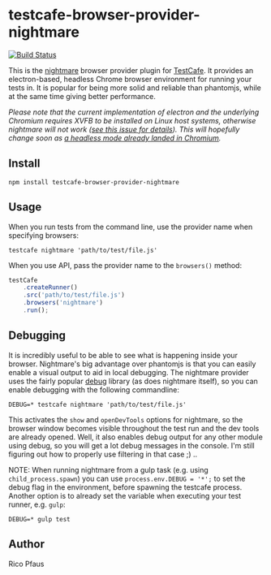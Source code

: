 # testcafe-browser-provider-nightmare
[![Build Status](https://travis-ci.org/ryx/testcafe-browser-provider-nightmare.svg)](https://travis-ci.org/ryx/testcafe-browser-provider-nightmare)

This is the [nightmare](https://github.com/segmentio/nightmare) browser provider plugin for [TestCafe](http://devexpress.github.io/testcafe).
It provides an electron-based, headless Chrome browser environment for running your tests in. It is popular for being more
solid and reliable than phantomjs, while at the same time giving better performance.

*Please note that the current implementation of electron and the underlying Chromium requires XVFB to be installed on Linux host systems, otherwise nightmare will not work ([see this issue for details](https://github.com/ryx/testcafe-browser-provider-nightmare/issues/4)). This will hopefully change soon as [a headless mode already landed in Chromium](https://bugs.chromium.org/p/chromium/issues/detail?id=546953#c148).*


## Install

```
npm install testcafe-browser-provider-nightmare
```

## Usage

When you run tests from the command line, use the provider name when specifying browsers:

```
testcafe nightmare 'path/to/test/file.js'
```

When you use API, pass the provider name to the `browsers()` method:

```js
testCafe
    .createRunner()
    .src('path/to/test/file.js')
    .browsers('nightmare')
    .run();
```


## Debugging

It is incredibly useful to be able to see what is happening inside your browser. Nightmare's big advantage over phantomjs is
that you can easily enable a visual output to aid in local debugging. The nightmare provider uses the fairly popular
[debug](https://github.com/visionmedia/debug) library (as does nightmare itself), so you can enable debugging with the
following commandline:

```
DEBUG=* testcafe nightmare 'path/to/test/file.js'
```

This activates the `show` and `openDevTools` options for nightmare, so the browser window becomes visible throughout the test
run and the dev tools are already opened. Well, it also enables debug output for any other module using debug, so you will
get a lot debug messages in the console. I'm still figuring out how to properly use filtering in that case ;) ..

NOTE: When running nightmare from a gulp task (e.g. using `child_process.spawn`) you can use `process.env.DEBUG = '*';` to set the
debug flag in the environment, before spawning the testcafe process. Another option is to already set the variable when executing your
test runner, e.g. `gulp`:

```
DEBUG=* gulp test
```


## Author
Rico Pfaus
